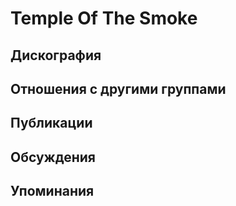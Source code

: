 # Temple Of The Smoke



## Дискография


## Отношения с другими группами


## Публикации


## Обсуждения


## Упоминания

